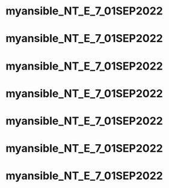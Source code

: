 # myansible_NT_E_7_01SEP2022
# myansible_NT_E_7_01SEP2022
# myansible_NT_E_7_01SEP2022
# myansible_NT_E_7_01SEP2022
# myansible_NT_E_7_01SEP2022
# myansible_NT_E_7_01SEP2022
# myansible_NT_E_7_01SEP2022
